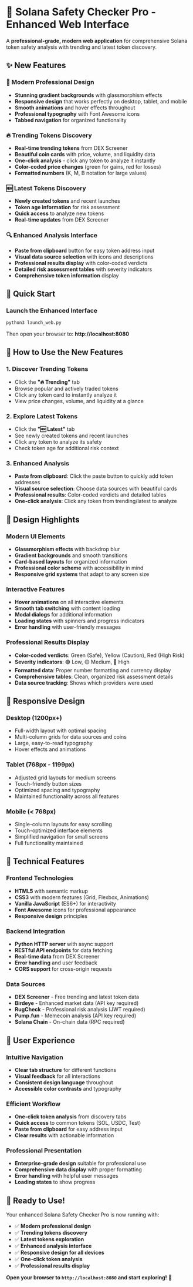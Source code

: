 # 🚀 Solana Safety Checker Pro - Enhanced Web Interface

A **professional-grade, modern web application** for comprehensive Solana token safety analysis with trending and latest token discovery.

## ✨ **New Features**

### **🎨 Modern Professional Design**
- **Stunning gradient backgrounds** with glassmorphism effects
- **Responsive design** that works perfectly on desktop, tablet, and mobile
- **Smooth animations** and hover effects throughout
- **Professional typography** with Font Awesome icons
- **Tabbed navigation** for organized functionality

### **🔥 Trending Tokens Discovery**
- **Real-time trending tokens** from DEX Screener
- **Beautiful coin cards** with price, volume, and liquidity data
- **One-click analysis** - click any token to analyze it instantly
- **Color-coded price changes** (green for gains, red for losses)
- **Formatted numbers** (K, M, B notation for large values)

### **🆕 Latest Tokens Discovery**
- **Newly created tokens** and recent launches
- **Token age information** for risk assessment
- **Quick access** to analyze new tokens
- **Real-time updates** from DEX Screener

### **🔍 Enhanced Analysis Interface**
- **Paste from clipboard** button for easy token address input
- **Visual data source selection** with icons and descriptions
- **Professional results display** with color-coded verdicts
- **Detailed risk assessment tables** with severity indicators
- **Comprehensive token information** display

## 🚀 **Quick Start**

### **Launch the Enhanced Interface**
```bash
python3 launch_web.py
```

Then open your browser to: **http://localhost:8080**

## 🎯 **How to Use the New Features**

### **1. Discover Trending Tokens**
- Click the **"🔥 Trending"** tab
- Browse popular and actively traded tokens
- Click any token card to instantly analyze it
- View price changes, volume, and liquidity at a glance

### **2. Explore Latest Tokens**
- Click the **"🆕 Latest"** tab
- See newly created tokens and recent launches
- Click any token to analyze its safety
- Check token age for additional risk context

### **3. Enhanced Analysis**
- **Paste from clipboard**: Click the paste button to quickly add token addresses
- **Visual source selection**: Choose data sources with beautiful cards
- **Professional results**: Color-coded verdicts and detailed tables
- **One-click analysis**: Click any token from trending/latest to analyze

## 🎨 **Design Highlights**

### **Modern UI Elements**
- **Glassmorphism effects** with backdrop blur
- **Gradient backgrounds** and smooth transitions
- **Card-based layouts** for organized information
- **Professional color scheme** with accessibility in mind
- **Responsive grid systems** that adapt to any screen size

### **Interactive Features**
- **Hover animations** on all interactive elements
- **Smooth tab switching** with content loading
- **Modal dialogs** for additional information
- **Loading states** with spinners and progress indicators
- **Error handling** with user-friendly messages

### **Professional Results Display**
- **Color-coded verdicts**: Green (Safe), Yellow (Caution), Red (High Risk)
- **Severity indicators**: 🟢 Low, 🟡 Medium, 🔴 High
- **Formatted data**: Proper number formatting and currency display
- **Comprehensive tables**: Clean, organized risk assessment details
- **Data source tracking**: Shows which providers were used

## 📱 **Responsive Design**

### **Desktop (1200px+)**
- Full-width layout with optimal spacing
- Multi-column grids for data sources and coins
- Large, easy-to-read typography
- Hover effects and animations

### **Tablet (768px - 1199px)**
- Adjusted grid layouts for medium screens
- Touch-friendly button sizes
- Optimized spacing and typography
- Maintained functionality across all features

### **Mobile (< 768px)**
- Single-column layouts for easy scrolling
- Touch-optimized interface elements
- Simplified navigation for small screens
- Full functionality maintained

## 🔧 **Technical Features**

### **Frontend Technologies**
- **HTML5** with semantic markup
- **CSS3** with modern features (Grid, Flexbox, Animations)
- **Vanilla JavaScript** (ES6+) for interactivity
- **Font Awesome** icons for professional appearance
- **Responsive design** principles

### **Backend Integration**
- **Python HTTP server** with async support
- **RESTful API endpoints** for data fetching
- **Real-time data** from DEX Screener
- **Error handling** and user feedback
- **CORS support** for cross-origin requests

### **Data Sources**
- **DEX Screener** - Free trending and latest token data
- **Birdeye** - Enhanced market data (API key required)
- **RugCheck** - Professional risk analysis (JWT required)
- **Pump.fun** - Memecoin analysis (API key required)
- **Solana Chain** - On-chain data (RPC required)

## 🎯 **User Experience**

### **Intuitive Navigation**
- **Clear tab structure** for different functions
- **Visual feedback** for all interactions
- **Consistent design language** throughout
- **Accessible color contrasts** and typography

### **Efficient Workflow**
- **One-click token analysis** from discovery tabs
- **Quick access** to common tokens (SOL, USDC, Test)
- **Paste from clipboard** for easy address input
- **Clear results** with actionable information

### **Professional Presentation**
- **Enterprise-grade design** suitable for professional use
- **Comprehensive data display** with proper formatting
- **Error handling** with helpful user messages
- **Loading states** to show progress

## 🚀 **Ready to Use!**

Your enhanced Solana Safety Checker Pro is now running with:

- ✅ **Modern professional design**
- ✅ **Trending tokens discovery**
- ✅ **Latest tokens exploration**
- ✅ **Enhanced analysis interface**
- ✅ **Responsive design for all devices**
- ✅ **One-click token analysis**
- ✅ **Professional results display**

**Open your browser to `http://localhost:8080` and start exploring!** 🎉
